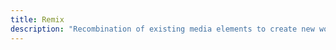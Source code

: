 ```yaml
---
title: Remix
description: "Recombination of existing media elements to create new works, highlighting issues of authorship, originality, and copyright in the digital age"
---
```

